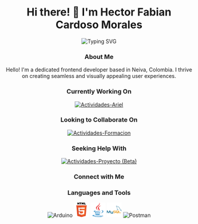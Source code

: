 <h1 align="center">Hi there! 👋 I'm Hector Fabian Cardoso Morales</h1>

<p align="center">
  <img src="https://readme-typing-svg.herokuapp.com?font=Roboto&color=%2336BCF7&center=true&vCenter=true&lines=A+passionate+frontend+developer+from+India" alt="Typing SVG"/>
</p>

<h3 align="center">About Me</h3>

<p align="center">
  Hello! I'm a dedicated frontend developer based in Neiva, Colombia. I thrive on creating seamless and visually appealing user experiences.
</p>

<h3 align="center">Currently Working On</h3>

<p align="center">
  <a href="https://github.com/FabianCM2421/Actividades-Jesus-Ariel.git">
    <img src="https://img.shields.io/badge/Working%20On-Actividades--Ariel-%23117BCD" alt="Actividades-Ariel"/>
  </a>
</p>

<h3 align="center">Looking to Collaborate On</h3>

<p align="center">
  <a href="#">
    <img src="https://img.shields.io/badge/Looking%20to%20Collaborate%20On-Actividades--Formacion-%23F79500" alt="Actividades-Formacion"/>
  </a>
</p>

<h3 align="center">Seeking Help With</h3>

<p align="center">
  <a href="#">
    <img src="https://img.shields.io/badge/Seeking%20Help%20With-Actividades--Proyecto%20(Beta)-%23FF4D5B" alt="Actividades-Proyecto (Beta)"/>
  </a>
</p>

<h3 align="center">Connect with Me</h3>

<p align="center">
  <!-- Add your social media or contact links here -->
  <!-- Example: [![LinkedIn](link_to_your_linkedin_profile)](https://www.linkedin.com/in/your-profile) -->
</p>

<h3 align="center">Languages and Tools</h3>

<p align="center">
  <img src="https://cdn.worldvectorlogo.com/logos/arduino-1.svg" alt="Arduino" width="40" height="40"/>
  <img src="https://raw.githubusercontent.com/devicons/devicon/master/icons/html5/html5-original-wordmark.svg" alt="HTML5" width="40" height="40"/>
  <img src="https://raw.githubusercontent.com/devicons/devicon/master/icons/java/java-original.svg" alt="Java" width="40" height="40"/>
  <img src="https://raw.githubusercontent.com/devicons/devicon/master/icons/mysql/mysql-original-wordmark.svg" alt="MySQL" width="40" height="40"/>
  <img src="https://www.vectorlogo.zone/logos/getpostman/getpostman-icon.svg" alt="Postman" width="40" height="40"/>
</p>
